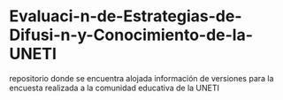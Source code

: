 # Evaluaci-n-de-Estrategias-de-Difusi-n-y-Conocimiento-de-la-UNETI
repositorio donde se encuentra alojada información de versiones para la encuesta realizada a la comunidad educativa de la UNETI
